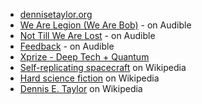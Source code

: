 - [dennisetaylor.org](http://dennisetaylor.org)
- [We Are Legion (We Are Bob)](https://www.audible.com/pd/We-Are-Legion-We-Are-Bob-Audiobook/B01L082HJ2) - on Audible
- [Not Till We Are Lost](https://www.audible.com/pd/Not-Till-We-Are-Lost-Audiobook/B0CW23CC7L) - on Audible
- [Feedback](https://www.audible.com/pd/Feedback-Audiobook/B08LF1Y476) - on Audible
- [Xprize - Deep Tech + Quantum](https://www.xprize.org/domains/tech)
- [Self-replicating spacecraft](https://en.wikipedia.org/wiki/Self-replicating_spacecraft) on Wikipedia
- [Hard science fiction](https://en.wikipedia.org/wiki/Hard_science_fiction) on Wikipedia
- [Dennis E. Taylor](https://en.wikipedia.org/wiki/Dennis_E._Taylor) on Wikipedia